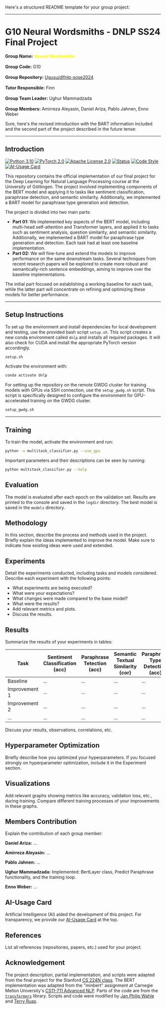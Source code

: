 Here's a structured README template for your group project:

---

# G10 Neural Wordsmiths - DNLP SS24 Final Project

<div align="left">
<b>Group Name:</b> <b style="color:yellow;"> Neural Wordsmiths </b><br/><br/>
<b>Group Code:</b> G10<br/><br/>
<b>Group Repository:</b> <a href="https://github.com/Ugusu/dlfnlp-sose2024">Ugusu/dlfnlp-sose2024</a><br/><br/>
<b>Tutor Responsible:</b> Finn<br/><br/>
<b>Group Team Leader:</b> Ughur Mammadzada<br/><br/>
<b>Group Members:</b> Amirreza Aleyasin, Daniel Ariza, Pablo Jahnen, Enno Weber
</div>


Sure, here's the revised introduction with the BART information included and the second part of the project described in the future tense:

---

## Introduction

[![Python 3.10](https://img.shields.io/badge/Python-3.10-blue.svg)](https://www.python.org/downloads/release/python-3100/)
[![PyTorch 2.0](https://img.shields.io/badge/PyTorch-2.2.0-orange.svg)](https://pytorch.org/)
[![Apache License 2.0](https://img.shields.io/badge/License-Apache%202.0-green.svg)](https://www.apache.org/licenses/LICENSE-2.0)
[![Status](https://img.shields.io/badge/Status-In%20Progress-yellow.svg)](https://img.shields.io/badge/Status-In%20Progress-yellow.svg)
[![Code Style](https://img.shields.io/badge/Code%20Style-PEP8-green.svg)](https://www.python.org/dev/peps/pep-0008/)
[![AI-Usage Card](https://img.shields.io/badge/AI_Usage_Card-pdf-blue.svg)](./AI-Usage-Card.pdf/)

This repository contains the official implementation of our final project for the Deep Learning for Natural Language Processing course at the University of Göttingen. The project involved implementing components of the BERT model and applying it to tasks like sentiment classification, paraphrase detection, and semantic similarity. Additionally, we implemented a BART model for paraphrase type generation and detection.

The project is divided into two main parts:

- **Part 01:** We implemented key aspects of the BERT model, including multi-head self-attention and Transformer layers, and applied it to tasks such as sentiment analysis, question similarity, and semantic similarity. Additionally, we implemented a BART model for paraphrase type generation and detection. Each task had at least one baseline implementation.
- **Part 02:** We will fine-tune and extend the models to improve performance on the same downstream tasks. Several techniques from recent research papers will be explored to create more robust and semantically-rich sentence embeddings, aiming to improve over the baseline implementations.

The initial part focused on establishing a working baseline for each task, while the latter part will concentrate on refining and optimizing these models for better performance.

---

## Setup Instructions

To set up the environment and install dependencies for local development and testing, use the provided bash script `setup.sh`. This script creates a new conda environment called `dnlp` and installs all required packages. It will also check for CUDA and install the appropriate PyTorch version accordingly.

```sh
setup.sh
```

Activate the environment with:

```sh
conda activate dnlp
```

For setting up the repository on the remote GWDG cluster for training models with GPUs via SSH connection, use the `setup_gwdg.sh` script. This script is specifically designed to configure the environment for GPU-accelerated training on the GWDG cluster.

```sh
setup_gwdg.sh
```

---

## Training

To train the model, activate the environment and run:

```sh
python -u multitask_classifier.py --use_gpu
```

Important parameters and their descriptions can be seen by running:

```sh
python multitask_classifier.py --help
```

## Evaluation

The model is evaluated after each epoch on the validation set. Results are printed to the console and saved in the `logdir` directory. The best model is saved in the `models` directory.

## Methodology

In this section, describe the process and methods used in the project. Briefly explain the ideas implemented to improve the model. Make sure to indicate how existing ideas were used and extended.

## Experiments

Detail the experiments conducted, including tasks and models considered. Describe each experiment with the following points:

- What experiments are being executed?
- What were your expectations?
- What changes were made compared to the base model?
- What were the results?
- Add relevant metrics and plots.
- Discuss the results.

## Results

Summarize the results of your experiments in tables:

| **Task** | **Sentiment Classification (acc)** | **Paraphrase Tetection (acc)** | **Semantic Textual Similarity (cor)** | **Paraphrase Type Detection (acc)** | **Paraphrase Type Generation (acc)** |
|----------|---------------|--------------|--------------|--------------|--------------|
| Baseline | ...        | ...          | ...          | ...          | ...          |
| Improvement 1 | ...   | ...          | ...          | ...          | ...          |
| Improvement 2 | ...  | ...          | ...          | ...          | ...          |
| ...      | ...           | ...          | ...          | ...          | ...          |

Discuss your results, observations, correlations, etc.

## Hyperparameter Optimization

Briefly describe how you optimized your hyperparameters. If you focused strongly on hyperparameter optimization, include it in the Experiment section.

## Visualizations

Add relevant graphs showing metrics like accuracy, validation loss, etc., during training. Compare different training processes of your improvements in these graphs.

## Members Contribution

Explain the contribution of each group member:

**Daniel Ariza:** ...

**Amirreza Aleyasin:** ...

**Pablo Jahnen:** ...

**Ughur Mammadzada:** Implemented: BertLayer class, Predict Paraphrase functionality, and the training loop.

**Enno Weber:** ...

## AI-Usage Card

Artificial Intelligence (AI) aided the development of this project. For transparency, we provide our [AI-Usage Card](./AI-Usage-Card.pdf/) at the top.

## References

List all references (repositories, papers, etc.) used for your project.

## Acknowledgement

The project description, partial implementation, and scripts were adapted from the final project for the Stanford [CS 224N class](https://web.stanford.edu/class/cs224n/). The BERT implementation was adapted from the "minbert" assignment at Carnegie Mellon University's [CS11-711 Advanced NLP](http://phontron.com/class/anlp2021/index.html). Parts of the code are from the [`transformers`](https://github.com/huggingface/transformers) library. Scripts and code were modified by [Jan Philip Wahle](https://jpwahle.com/) and [Terry Ruas](https://terryruas.com/).

